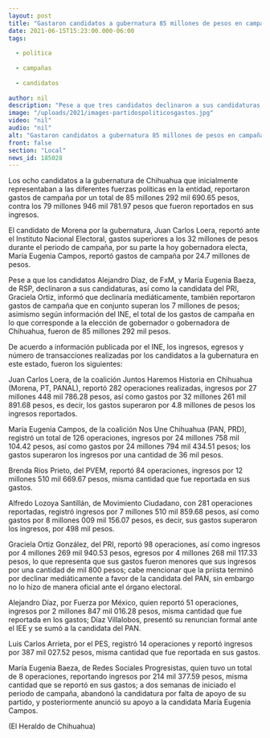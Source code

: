 ```yaml
---
layout: post
title: "Gastaron candidatos a gubernatura 85 millones de pesos en campañas"
date: 2021-06-15T15:23:00.000-06:00
tags:
  
  - política
  
  - campañas
  
  - candidatos
  
author: nil
description: "Pese a que tres candidatos declinaron a sus candidaturas, en conjunto se reportó un gasto que superan los 7 mdp"
image: "/uploads/2021/images-partidospoliticosgastos.jpg"
video: "nil"
audio: "nil"
alt: "Gastaron candidatos a gubernatura 85 millones de pesos en campañas"
front: false
section: "Local"
news_id: 185028
---
```


Los ocho candidatos a la gubernatura de Chihuahua que inicialmente representaban a las diferentes fuerzas políticas en la entidad, reportaron gastos de campaña por un total de 85 millones 292 mil 690.65 pesos, contra los 79 millones 946 mil 781.97 pesos que fueron reportados en sus ingresos.

El candidato de Morena por la gubernatura, Juan Carlos Loera, reportó ante el Instituto Nacional Electoral, gastos superiores a los 32 millones de pesos durante el periodo de campaña, por su parte la hoy gobernadora electa, María Eugenia Campos, reportó gastos de campaña por 24.7 millones de pesos.

Pese a que los candidatos Alejandro Díaz, de FxM, y María Eugenia Baeza, de RSP, declinaron a sus candidaturas, así como la candidata del PRI, Graciela Ortiz, informó que declinaría mediáticamente, también reportaron gastos de campaña que en conjunto superan los 7 millones de pesos; asimismo según información del INE, el total de los gastos de campaña en lo que corresponde a la elección de gobernador o gobernadora de Chihuahua, fueron de 85 millones 292 mil pesos.

De acuerdo a información publicada por el INE, los ingresos, egresos y número de transacciones realizadas por los candidatos a la gubernatura en este estado, fueron los siguientes:

Juan Carlos Loera, de la coalición Juntos Haremos Historia en Chihuahua (Morena, PT, PANAL), reportó 282 operaciones realizadas, ingresos por 27 millones 448 mil 786.28 pesos, así como gastos por 32 millones 261 mil 891.68 pesos, es decir, los gastos superaron por 4.8 millones de pesos los ingresos reportados.

María Eugenia Campos, de la coalición Nos Une Chihuahua (PAN, PRD), registró un total de 126 operaciones, ingresos por 24 millones 758 mil 104.42 pesos, así como gastos por 24 millones 794 mil 434.51 pesos; los gastos superaron los ingresos por una cantidad de 36 mil pesos.

Brenda Ríos Prieto, del PVEM, reportó 84 operaciones, ingresos por 12 millones 510 mil 669.67 pesos, misma cantidad que fue reportada en sus gastos.

Alfredo Lozoya Santillán, de Movimiento Ciudadano, con 281 operaciones reportadas, registró ingresos por 7 millones 510 mil 859.68 pesos, así como gastos por 8 millones 009 mil 156.07 pesos, es decir, sus gastos superaron los ingresos, por 498 mil pesos.

Graciela Ortiz González, del PRI, reportó 98 operaciones, así como ingresos por 4 millones 269 mil 940.53 pesos, egresos por 4 millones 268 mil 117.33 pesos, lo que representa que sus gastos fueron menores que sus ingresos por una cantidad de mil 800 pesos; cabe mencionar que la priista terminó por declinar mediáticamente a favor de la candidata del PAN, sin embargo no lo hizo de manera oficial ante el órgano electoral.

Alejandro Díaz, por Fuerza por México, quien reportó 51 operaciones, ingresos por 2 millones 847 mil 016.28 pesos, misma cantidad que fue reportada en los gastos; Díaz Villalobos, presentó su renuncian formal ante el IEE y se sumó a la candidata del PAN.

Luis Carlos Arrieta, por el PES, registró 14 operaciones y reportó ingresos por 387 mil 027.52 pesos, misma cantidad que fue reportada en sus gastos.

María Eugenia Baeza, de Redes Sociales Progresistas, quien tuvo un total de 8 operaciones, reportando ingresos por 214 mil 377.59 pesos, misma cantidad que se reportó en sus gastos; a dos semanas de iniciado el periodo de campaña, abandonó la candidatura por falta de apoyo de su partido, y posteriormente anunció su apoyo a la candidata María Eugenia Campos.

(El Heraldo de Chihuahua)